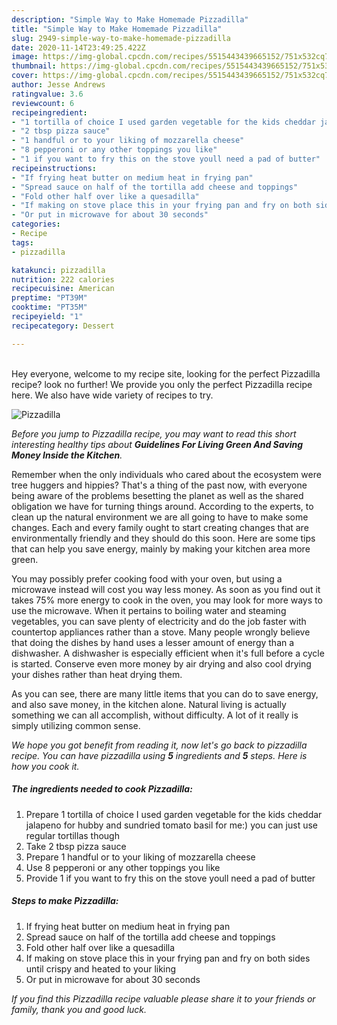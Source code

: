 ```yaml
---
description: "Simple Way to Make Homemade Pizzadilla"
title: "Simple Way to Make Homemade Pizzadilla"
slug: 2949-simple-way-to-make-homemade-pizzadilla
date: 2020-11-14T23:49:25.422Z
image: https://img-global.cpcdn.com/recipes/5515443439665152/751x532cq70/pizzadilla-recipe-main-photo.jpg
thumbnail: https://img-global.cpcdn.com/recipes/5515443439665152/751x532cq70/pizzadilla-recipe-main-photo.jpg
cover: https://img-global.cpcdn.com/recipes/5515443439665152/751x532cq70/pizzadilla-recipe-main-photo.jpg
author: Jesse Andrews
ratingvalue: 3.6
reviewcount: 6
recipeingredient:
- "1 tortilla of choice I used garden vegetable for the kids cheddar jalapeno for hubby and sundried tomato basil for me you can just use regular tortillas though"
- "2 tbsp pizza sauce"
- "1 handful or to your liking of mozzarella cheese"
- "8 pepperoni or any other toppings you like"
- "1 if you want to fry this on the stove youll need a pad of butter"
recipeinstructions:
- "If frying heat butter on medium heat in frying pan"
- "Spread sauce on half of the tortilla add cheese and toppings"
- "Fold other half over like a quesadilla"
- "If making on stove place this in your frying pan and fry on both sides until crispy and heated to your liking"
- "Or put in microwave for about 30 seconds"
categories:
- Recipe
tags:
- pizzadilla

katakunci: pizzadilla 
nutrition: 222 calories
recipecuisine: American
preptime: "PT39M"
cooktime: "PT35M"
recipeyield: "1"
recipecategory: Dessert

---
```

<br>
Hey everyone, welcome to my recipe site, looking for the perfect Pizzadilla recipe? look no further! We provide you only the perfect Pizzadilla recipe here. We also have wide variety of recipes to try.
<br>


![Pizzadilla](https://img-global.cpcdn.com/recipes/5515443439665152/751x532cq70/pizzadilla-recipe-main-photo.jpg)

<i>Before you jump to Pizzadilla recipe, you may want to read this short interesting healthy tips about 
<strong>Guidelines For Living Green And Saving Money Inside the Kitchen</strong>.</i>
</br>

Remember when the only individuals who cared about the ecosystem were tree huggers and hippies? That's a thing of the past now, with everyone being aware of the problems besetting the planet as well as the shared obligation we have for turning things around. According to the experts, to clean up the natural environment we are all going to have to make some changes. Each and every family ought to start creating changes that are environmentally friendly and they should do this soon. Here are some tips that can help you save energy, mainly by making your kitchen area more green.

You may possibly prefer cooking food with your oven, but using a microwave instead will cost you way less money. As soon as you find out it takes 75% more energy to cook in the oven, you may look for more ways to use the microwave. When it pertains to boiling water and steaming vegetables, you can save plenty of electricity and do the job faster with countertop appliances rather than a stove. Many people wrongly believe that doing the dishes by hand uses a lesser amount of energy than a dishwasher. A dishwasher is especially efficient when it's full before a cycle is started. Conserve even more money by air drying and also cool drying your dishes rather than heat drying them.

As you can see, there are many little items that you can do to save energy, and also save money, in the kitchen alone. Natural living is actually something we can all accomplish, without difficulty. A lot of it really is simply utilizing common sense.


<i>We hope you got benefit from reading it, now let's go back to pizzadilla recipe. You can have pizzadilla using <strong>5</strong> ingredients and <strong>5</strong> steps. Here is how you cook it.
</i>

##### The ingredients needed to cook Pizzadilla:

1. Prepare 1 tortilla of choice I used garden vegetable for the kids cheddar jalapeno for hubby and sundried tomato basil for me:) you can just use regular tortillas though
1. Take 2 tbsp pizza sauce
1. Prepare 1 handful or to your liking of mozzarella cheese
1. Use 8 pepperoni or any other toppings you like
1. Provide 1 if you want to fry this on the stove youll need a pad of butter


##### Steps to make Pizzadilla:

1. If frying heat butter on medium heat in frying pan
1. Spread sauce on half of the tortilla add cheese and toppings
1. Fold other half over like a quesadilla
1. If making on stove place this in your frying pan and fry on both sides until crispy and heated to your liking
1. Or put in microwave for about 30 seconds


<i>If you find this Pizzadilla recipe valuable please share it to your friends or family, thank you and good luck.</i>
